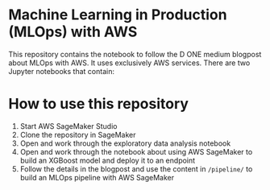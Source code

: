 # Machine Learning in Production (MLOps) with AWS

This repository contains the notebook to follow the D ONE medium blogpost about MLOps with AWS. It uses exclusively AWS services. There are two Jupyter notebooks that contain:

# How to use this repository

1. Start AWS SageMaker Studio 
2. Clone the repository in SageMaker
3. Open and work through the exploratory data analysis notebook
4. Open and work through the notebook about using AWS SageMaker to build an XGBoost model and deploy it to an endpoint
5. Follow the details in the blogpost and use the content in `/pipeline/` to build an MLOps pipeline with AWS SageMaker
